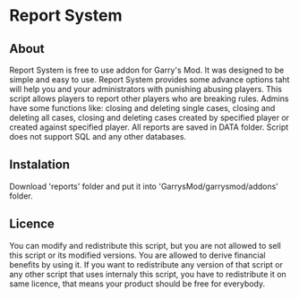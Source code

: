 # Report System

## About
Report System is free to use addon for Garry's Mod. It was designed to be simple and easy to use. Report System provides some advance options taht will help you and your administrators with punishing abusing players. This script allows players to report other players who are breaking rules. Admins have some functions like: closing and deleting single cases, closing and deleting all cases, closing and deleting cases created by specified player or created against specified player. All reports are saved in DATA folder. Script does not support SQL and any other databases.

## Instalation
Download 'reports' folder and put it into 'GarrysMod/garrysmod/addons' folder.

## Licence
You can modify and redistribute this script, but you are not allowed to sell this script or its modified versions. You are allowed to derive financial benefits by using it. If you want to redistribute any version of that script or any other script that uses internaly this script, you have to redistribute it on same licence, that means your product should be free for everybody.

